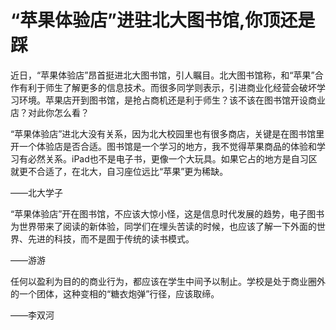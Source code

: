 # “苹果体验店”进驻北大图书馆,你顶还是踩

近日，“苹果体验店”昂首挺进北大图书馆，引人瞩目。北大图书馆称，和“苹果”合作有利于师生了解更多的信息技术。而很多同学则表示，引进商业化经营会破坏学习环境。苹果店开到图书馆，是抢占商机还是利于师生？该不该在图书馆开设商业店？对此你怎么看？ 

“苹果体验店”进北大没有关系，因为北大校园里也有很多商店，关键是在图书馆里开一个体验店是否合适。图书馆是一个学习的地方，我不觉得苹果商品的体验和学习有必然关系。iPad也不是电子书，更像一个大玩具。如果它占的地方是自习区就更不合适了，在北大，自习座位远比“苹果”更为稀缺。 

——北大学子 

“苹果体验店”开在图书馆，不应该大惊小怪，这是信息时代发展的趋势，电子图书为世界带来了阅读的新体验，同学们在埋头苦读的时候，也应该了解一下外面的世界、先进的科技，而不是囿于传统的读书模式。 

——游游 

任何以盈利为目的的商业行为，都应该在学生中间予以制止。学校是处于商业圈外的一个团体，这种变相的“糖衣炮弹”行径，应该取缔。 

——李双河